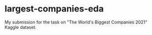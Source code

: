 # largest-companies-eda
My submission for the task on "The World's Biggest Companies 2021" Kaggle dataset.
